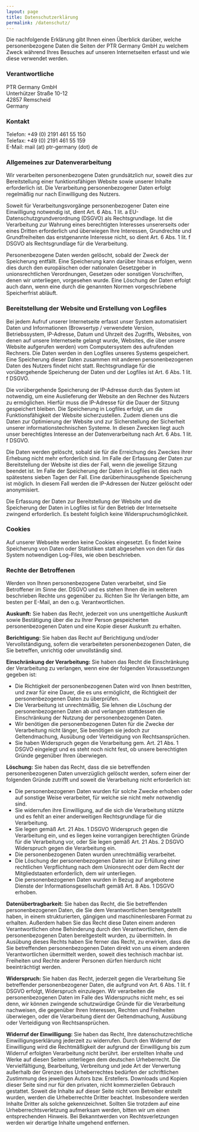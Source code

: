 ```yaml
---
layout: page
title: Datenschutzerklärung
permalink: /datenschutz/
---
```

Die nachfolgende Erklärung gibt Ihnen einen Überblick darüber, welche
personenbezogene Daten die Seiten der PTR Germany GmbH zu welchem
Zweck während Ihres Besuches auf unseren Internetseiten erfasst und wie diese
verwendet werden.

### Verantwortliche
PTR Germany GmbH  
Unterhützer Straße 10-12  
42857 Remscheid  
Germany

### Kontakt
Telefon: +49 (0) 2191 461 55 150  
Telefax: +49 (0) 2191 461 55 159  
E-Mail: mail (at) ptr-germany (dot) de

### Allgemeines zur Datenverarbeitung
Wir verarbeiten personenbezogene Daten grundsätzlich nur, soweit dies zur
Bereitstellung einer funktionsfähigen Website sowie unserer Inhalte erforderlich
ist. Die Verarbeitung personenbezogener Daten erfolgt regelmäßig nur nach
Einwilligung des Nutzers.

Soweit für Verarbeitungsvorgänge personenbezogener Daten eine Einwilligung
notwendig ist, dient Art. 6 Abs. 1 lit. a EU-Datenschutzgrundverordnung (DSGVO)
als Rechtsgrundlage. Ist die Verarbeitung zur Wahrung eines berechtigten
Interesses unsererseits oder eines Dritten erforderlich und überwiegen Ihre
Interessen, Grundrechte und Grundfreiheiten das erstgenannte Interesse nicht, so
dient Art. 6 Abs. 1 lit. f DSGVO als Rechtsgrundlage für die Verarbeitung.

Personenbezogene Daten werden gelöscht, sobald der Zweck der Speicherung
entfällt. Eine Speicherung kann darüber hinaus erfolgen, wenn dies durch den
europäischen oder nationalen Gesetzgeber in unionsrechtlichen Verordnungen,
Gesetzen oder sonstigen Vorschriften, denen wir unterliegen, vorgesehen wurde.
Eine Löschung der Daten erfolgt auch dann, wenn eine durch die genannten Normen
vorgeschriebene Speicherfrist abläuft.

### Bereitstellung der Website und Erstellung von Logfiles
Bei jedem Aufruf unserer Internetseite erfasst unser System automatisiert Daten
und Informationen (Browsertyp / verwendete Version, Betriebssystem, IP-Adresse,
Datum und Uhrzeit des Zugriffs, Websites, von denen auf unsere Internetseite
gelangt wurde, Websites, die über unsere Website aufgerufen werden) vom
Computersystem des aufrufenden Rechners. Die Daten werden in den Logfiles
unseres Systems gespeichert. Eine Speicherung dieser Daten zusammen mit anderen
personenbezogenen Daten des Nutzers findet nicht statt. Rechtsgrundlage für die
vorübergehende Speicherung der Daten und der Logfiles ist Art. 6 Abs. 1 lit. f
DSGVO.

Die vorübergehende Speicherung der IP-Adresse durch das System ist notwendig, um
eine Auslieferung der Website an den Rechner des Nutzers zu ermöglichen. Hierfür
muss die IP-Adresse für die Dauer der Sitzung gespeichert bleiben. Die
Speicherung in Logfiles erfolgt, um die Funktionsfähigkeit der Website
sicherzustellen. Zudem dienen uns die Daten zur Optimierung der Website und zur
Sicherstellung der Sicherheit unserer informationstechnischen Systeme. In diesen
Zwecken liegt auch unser berechtigtes Interesse an der Datenverarbeitung nach
Art. 6 Abs. 1 lit. f DSGVO.

Die Daten werden gelöscht, sobald sie für die Erreichung des Zweckes ihrer
Erhebung nicht mehr erforderlich sind. Im Falle der Erfassung der Daten zur
Bereitstellung der Website ist dies der Fall, wenn die jeweilige Sitzung beendet
ist. Im Falle der Speicherung der Daten in Logfiles ist dies nach spätestens
sieben Tagen der Fall. Eine darüberhinausgehende Speicherung ist möglich. In
diesem Fall werden die IP-Adressen der Nutzer gelöscht oder anonymisiert.

Die Erfassung der Daten zur Bereitstellung der Website und die Speicherung der
Daten in Logfiles ist für den Betrieb der Internetseite zwingend erforderlich.
Es besteht folglich keine Widerspruchsmöglichkeit.

### Cookies
Auf unserer Webseite werden keine Cookies eingesetzt. Es findet keine
Speicherung von Daten oder Statistiken statt abgesehen von den für das System
notwendigen Log-Files, wie oben beschrieben.

### Rechte der Betroffenen
Werden von Ihnen personenbezogene Daten verarbeitet, sind Sie Betroffener im Sinne der. DSGVO und es stehen Ihnen die im weiteren beschrieben Rechte uns gegenüber zu. Richten Sie Ihr Verlangen bitte, am besten per E-Mail, an den o.g. Verantwortlichen.

**Auskunft:** Sie haben das Recht, jederzeit von uns unentgeltliche Auskunft sowie Bestätigung über die zu Ihrer Person gespeicherten personenbezogenen Daten und eine Kopie dieser Auskunft zu erhalten.

**Berichtigung:** Sie haben das Recht auf Berichtigung und/oder Vervollständigung, sofern die verarbeiteten personenbezogenen Daten, die Sie betreffen, unrichtig oder unvollständig sind.

**Einschränkung der Verarbeitung:** Sie haben das Recht die Einschränkung der Verarbeitung zu verlangen, wenn eine der folgenden Voraussetzungen gegeben ist:

* Die Richtigkeit der personenbezogenen Daten wird von Ihnen bestritten, und zwar für eine Dauer, die es uns ermöglicht, die Richtigkeit der personenbezogenen Daten zu überprüfen. 
* Die Verarbeitung ist unrechtmäßig, Sie lehnen die Löschung der personenbezogenen Daten ab und verlangen stattdessen die Einschränkung der Nutzung der personenbezogenen Daten. 
* Wir benötigen die personenbezogenen Daten für die Zwecke der Verarbeitung nicht länger, Sie benötigen sie jedoch zur Geltendmachung, Ausübung oder Verteidigung von Rechtsansprüchen. 
* Sie haben Widerspruch gegen die Verarbeitung gem. Art. 21 Abs. 1 DSGVO eingelegt und es steht noch nicht fest, ob unsere berechtigten Gründe gegenüber Ihren überwiegen. 

**Löschung:** Sie haben das Recht, dass die sie betreffenden personenbezogenen Daten unverzüglich gelöscht werden, sofern einer der folgenden Gründe zutrifft und soweit die Verarbeitung nicht erforderlich ist:

* Die personenbezogenen Daten wurden für solche Zwecke erhoben oder auf sonstige Weise verarbeitet, für welche sie nicht mehr notwendig sind. 
* Sie widerrufen ihre Einwilligung, auf die sich die Verarbeitung stützte und es fehlt an einer anderweitigen Rechtsgrundlage für die Verarbeitung. 
* Sie legen gemäß Art. 21 Abs. 1 DSGVO Widerspruch gegen die Verarbeitung ein, und es liegen keine vorrangigen berechtigten Gründe für die Verarbeitung vor, oder Sie legen gemäß Art. 21 Abs. 2 DSGVO Widerspruch gegen die Verarbeitung ein. 
* Die personenbezogenen Daten wurden unrechtmäßig verarbeitet. 
* Die Löschung der personenbezogenen Daten ist zur Erfüllung einer rechtlichen Verpflichtung nach dem Unionsrecht oder dem Recht der Mitgliedstaaten erforderlich, dem wir unterliegen. 
* Die personenbezogenen Daten wurden in Bezug auf angebotene Dienste der Informationsgesellschaft gemäß Art. 8 Abs. 1 DSGVO erhoben. 

**Datenübertragbarkeit:** Sie haben das Recht, die Sie betreffenden personenbezogenen Daten, die Sie dem Verantwortlichen bereitgestellt haben, in einem strukturierten, gängigen und maschinenlesbaren Format zu erhalten. Außerdem haben Sie das Recht diese Daten einem anderen Verantwortlichen ohne Behinderung durch den Verantwortlichen, dem die personenbezogenen Daten bereitgestellt wurden, zu übermitteln. In Ausübung dieses Rechts haben Sie ferner das Recht, zu erwirken, dass die Sie betreffenden personenbezogenen Daten direkt von uns einem anderen Verantwortlichen übermittelt werden, soweit dies technisch machbar ist. Freiheiten und Rechte anderer Personen dürfen hierdurch nicht beeinträchtigt werden.

**Widerspruch:** Sie haben das Recht, jederzeit gegen die Verarbeitung Sie betreffender personenbezogener Daten, die aufgrund von Art. 6 Abs. 1 lit. f DSGVO erfolgt, Widerspruch einzulegen. Wir verarbeiten die personenbezogenen Daten im Falle des Widerspruchs nicht mehr, es sei denn, wir können zwingende schutzwürdige Gründe für die Verarbeitung nachweisen, die gegenüber Ihren Interessen, Rechten und Freiheiten überwiegen, oder die Verarbeitung dient der Geltendmachung, Ausübung oder Verteidigung von Rechtsansprüchen.

**Widerruf der Einwilligung:** Sie haben das Recht, Ihre datenschutzrechtliche Einwilligungserklärung jederzeit zu widerrufen. Durch den Widerruf der Einwilligung wird die Rechtmäßigkeit der aufgrund der Einwilligung bis zum Widerruf erfolgten Verarbeitung nicht berührt.
iber erstellten Inhalte und Werke auf diesen Seiten unterliegen dem deutschen Urheberrecht. Die Vervielfältigung, Bearbeitung, Verbreitung und jede Art der Verwertung außerhalb der Grenzen des Urheberrechtes bedürfen der schriftlichen Zustimmung des jeweiligen Autors bzw. Erstellers. Downloads und Kopien dieser Seite sind nur für den privaten, nicht kommerziellen Gebrauch gestattet. Soweit die Inhalte auf dieser Seite nicht vom Betreiber erstellt wurden, werden die Urheberrechte Dritter beachtet. Insbesondere werden Inhalte Dritter als solche gekennzeichnet. Sollten Sie trotzdem auf eine Urheberrechtsverletzung aufmerksam werden, bitten wir um einen entsprechenden Hinweis. Bei Bekanntwerden von Rechtsverletzungen werden wir derartige Inhalte umgehend entfernen.